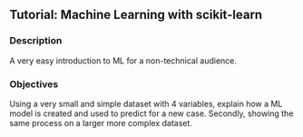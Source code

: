 ## Tutorial: Machine Learning with scikit-learn


### Description

A very easy introduction to ML for a non-technical audience. 

### Objectives

Using a very small and simple dataset with 4 variables, explain how a ML model is created and used to predict for a new case.
Secondly, showing the same process on a larger more complex dataset.

